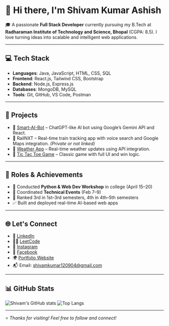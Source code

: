 # 👋 Hi there, I'm Shivam Kumar Ashish

🎓 A passionate **Full Stack Developer** currently pursuing my B.Tech at **Radharaman Institute of Technology and Science, Bhopal** (CGPA: 8.5). I love turning ideas into scalable and intelligent web applications.

---

## 💻 Tech Stack

- **Languages**: Java, JavaScript, HTML, CSS, SQL
- **Frontend**: React.js, Tailwind CSS, Bootstrap
- **Backend**: Node.js, Express.js
- **Databases**: MongoDB, MySQL
- **Tools**: Git, GitHub, VS Code, Postman

---

## 🚀 Projects

- 🔹 [Smart-AI-Bot](https://github.com/shivamkrashish/Smart-AI-Bot) – ChatGPT-like AI bot using Google’s Gemini API and React.
- 🔹 RailNXT – Real-time train tracking app with voice search and Google Maps integration. *(Private or not linked)*
- 🔹 [Weather App](https://github.com/shivamkrashish/Weather-App) – Real-time weather updates using API integration.
- 🔹 [Tic Tac Toe Game](https://github.com/shivamkrashish/Tic-Tac-Toe-Game) – Classic game with full UI and win logic.

---

## 📌 Roles & Achievements

- 🧠 Conducted **Python & Web Dev Workshop** in college (April 15–20)
- 🎯 Coordinated **Technical Events** (Feb 7–9)
- 🥉 Ranked 3rd in 1st–3rd semesters, 4th in 4th–5th semesters
- ✅ Built and deployed real-time AI-based web apps

---

## 🌐 Let's Connect

- 💼 [LinkedIn](https://www.linkedin.com/in/shivam-kumar-ashish-b773ab31a/)
- 🧑‍💻 [LeetCode](https://leetcode.com/u/Shivam_Kumar_Ashish/)
- 📸 [Instagram](https://www.instagram.com/shivamashish_45/)
- 👥 [Facebook](https://www.facebook.com/ashish.raj.861957)
- 🌍 [Portfolio Website](https://portfolio-webpage-wzg6.vercel.app/)
- 📬 Email: shivamkumar120904@gmail.com

---

## 📊 GitHub Stats

![Shivam's GitHub stats](https://github-readme-stats.vercel.app/api?username=shivamkrashish&show_icons=true&theme=tokyonight)
![Top Langs](https://github-readme-stats.vercel.app/api/top-langs/?username=shivamkrashish&layout=compact&theme=tokyonight)

---

⭐️ *Thanks for visiting! Feel free to follow and connect!*

